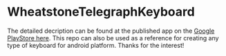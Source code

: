 # WheatstoneTelegraphKeyboard
The detailed decription can be found at the published app on the [Google PlayStore here](https://play.google.com/store/apps/details?id=com.kings.yatharth.wheatstonetelegraphkeyboard).
This repo can also be used as a reference for creating any type of keyboard for android platform.
Thanks for the interest!
